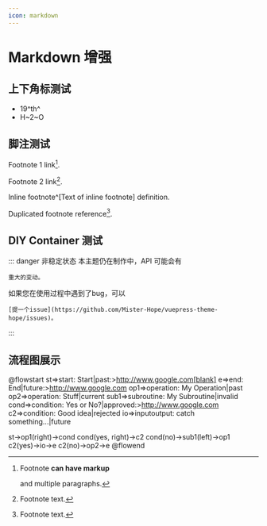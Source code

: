 ```yaml
---
icon: markdown
---
```


# Markdown 增强

## 上下角标测试

- 19^th^
- H~2~O

## 脚注测试

Footnote 1 link[^first].

Footnote 2 link[^second].

Inline footnote^[Text of inline footnote] definition.

Duplicated footnote reference[^second].

[^first]: Footnote **can have markup**

    and multiple paragraphs.

[^second]: Footnote text.

## DIY Container 测试

::: danger 非稳定状态
本主题仍在制作中，API 可能会有

~~~ center
重大的变动。
~~~

如果您在使用过程中遇到了bug，可以

~~~ right
[提一个issue](https://github.com/Mister-Hope/vuepress-theme-hope/issues)。
~~~

:::

## 流程图展示

@flowstart
st=>start: Start|past:>http://www.google.com[blank]
e=>end: End|future:>http://www.google.com
op1=>operation: My Operation|past
op2=>operation: Stuff|current
sub1=>subroutine: My Subroutine|invalid
cond=>condition: Yes
or No?|approved:>http://www.google.com
c2=>condition: Good idea|rejected
io=>inputoutput: catch something...|future

st->op1(right)->cond
cond(yes, right)->c2
cond(no)->sub1(left)->op1
c2(yes)->io->e
c2(no)->op2->e
@flowend
